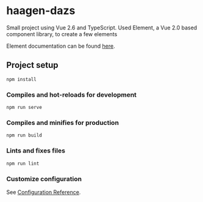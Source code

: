 # haagen-dazs
Small project using Vue 2.6 and TypeScript. Used Element, a Vue 2.0 based component library, to create a few elements

Element documentation can be found [here](https://element.eleme.io/#/en-US).

## Project setup
```
npm install
```

### Compiles and hot-reloads for development
```
npm run serve
```

### Compiles and minifies for production
```
npm run build
```

### Lints and fixes files
```
npm run lint
```

### Customize configuration
See [Configuration Reference](https://cli.vuejs.org/config/).
